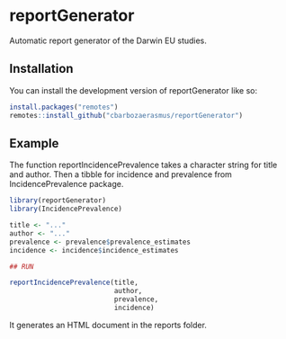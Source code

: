 
<!-- README.md is generated from README.Rmd. Please edit that file -->

# reportGenerator

<!-- badges: start -->
<!-- badges: end -->

Automatic report generator of the Darwin EU studies.

## Installation

You can install the development version of reportGenerator like so:

``` r
install.packages("remotes")
remotes::install_github("cbarbozaerasmus/reportGenerator")
```

## Example

The function reportIncidencePrevalence takes a character string for
title and author. Then a tibble for incidence and prevalence from
IncidencePrevalence package.

``` r
library(reportGenerator)
library(IncidencePrevalence)

title <- "..."
author <- "..."
prevalence <- prevalence$prevalence_estimates
incidence <- incidence$incidence_estimates

## RUN

reportIncidencePrevalence(title,
                          author,
                          prevalence,
                          incidence)
```

It generates an HTML document in the reports folder.
